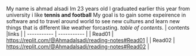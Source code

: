 My name is ahmad alsadi Im 23 years old I graduated earlier this year from university i like **tennis and football** My goal is to gain some expeirence in software and to travel around world to see new cultures and learn new things that is different like weather forcasting.
_table of contents_.
| contents      |links  |
| ----------- | ----------- |
| Read01   |  https://replit.com/@Ahmadalsadi/reading-notes#Read01    |
| Read02       |    https://replit.com/@Ahmadalsadi/reading-notes#Read02   |
[]( https://ahmad-loop98.github.io/reading-notes/)



